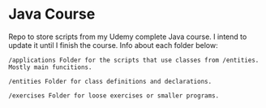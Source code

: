 # Java Course
Repo to store scripts from my Udemy complete Java course. I intend to update it until I finish the course. Info about each folder below:

    /applications Folder for the scripts that use classes from /entities. Mostly main funcitions.

    /entities Folder for class definitions and declarations.

    /exercises Folder for loose exercises or smaller programs.
